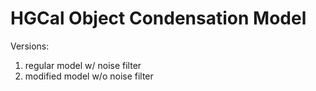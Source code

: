 # HGCal Object Condensation Model

Versions:
1. regular model w/ noise filter
2. modified model w/o noise filter
